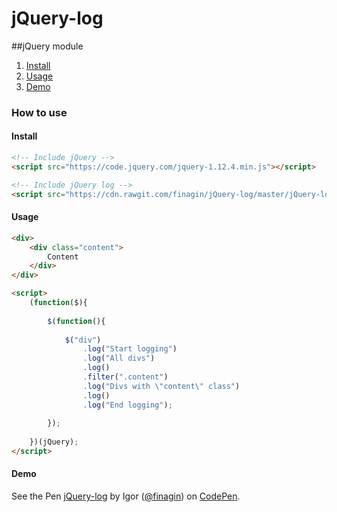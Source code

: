 # jQuery-log
##jQuery module
1. [Install](#install)
1. [Usage](usage)
1. [Demo](demo)

### How to use
#### Install
```html
<!-- Include jQuery -->
<script src="https://code.jquery.com/jquery-1.12.4.min.js"></script>

<!-- Include jQuery log -->
<script src="https://cdn.rawgit.com/finagin/jQuery-log/master/jQuery-log.min.js"></script>

```
#### Usage
```html
<div>
    <div class="content">
        Content
    </div>
</div>

<script>
    (function($){
  
        $(function(){
    
            $("div")
                .log("Start logging")
                .log("All divs")
                .log()
                .filter(".content")
                .log("Divs with \"content\" class")
                .log()
                .log("End logging");
        
        });
    
    })(jQuery);
</script>
```
#### Demo
<p data-height="265" data-theme-id="light" data-slug-hash="aBwGOR" data-default-tab="result" data-user="finagin" data-embed-version="2" data-pen-title="aBwGOR" class="codepen">See the Pen <a href="http://codepen.io/finagin/pen/aBwGOR/">jQuery-log</a> by Igor (<a href="http://codepen.io/finagin">@finagin</a>) on <a href="http://codepen.io">CodePen</a>.</p>
<script async src="https://production-assets.codepen.io/assets/embed/ei.js"></script>
